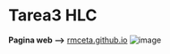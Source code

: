 # Tarea3 HLC
**Pagina web -->**  [rmceta.github.io](https://rmceta.github.io)
![image](https://github.com/user-attachments/assets/745619d2-b8ae-4f3a-b1ba-c007ee746e54)
